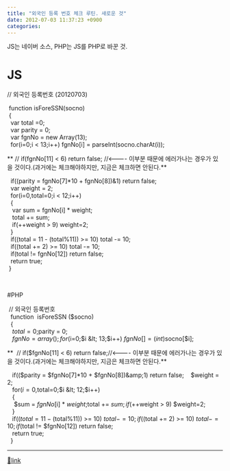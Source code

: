 ```yaml
---
title: "외국인 등록 번호 체크 루틴. 새로운 것"
date: 2012-07-03 11:37:23 +0900
categories: 
---
```

  

JS는 네이버 소스, PHP는 JS를 PHP로 바꾼 것.



# JS



// 외국인 등록번호 (20120703)



 function isForeSSN(socno)  
 {  
  var total 
=0;  
  var parity = 0;  
  var fgnNo = new Array(13);  
  for(i=0;i &lt; 
13;i++) fgnNo[i] = parseInt(socno.charAt(i)); 



** // if(fgnNo[11] &lt; 6) return false; //&lt;---- 이부분 때문에 에러가나는 경우가 있을 것이다.(과거에는 체크해야하지만, 지금은 체크하면 안된다.**

  if((parity = fgnNo[7]*10 + fgnNo[8])&amp;1) return false;  
  var weight = 
2;  
  for(i=0,total=0;i &lt; 12;i++)  
  {  
   var sum = fgnNo[i] * 
weight;  
   total += sum;  
   if(++weight &gt; 9) 
weight=2;  
  }  
  if((total = 11 - (total%11)) &gt;= 10) total -= 
10;  
  if((total += 2) &gt;= 10) total -= 10;  
  if(total != fgnNo[12]) 
return false;  
  return true;  
 }



 



#PHP



 // 외국인 등록번호  
  function 
isForeSSN ($socno)  
  {  
   $total =0;  
   $parity = 0;  
   $fgnNo = 
array();  
  for($i=0;$i &lt; 13;$i++) $fgnNo[] = (int)$socno[$i];



**  // if($fgnNo[11] &lt; 6) return false;//&lt;---- 이부분 때문에 에러가나는 경우가 있을 것이다.(과거에는 체크해야하지만, 지금은 체크하면 안된다.**

   if(($parity = $fgnNo[7]*10 + $fgnNo[8])&amp;1) return false;  
   $weight 
= 2;  
   for($i=0,$total=0;$i &lt; 12;$i++)  
   {  
    $sum = $fgnNo[$i] * 
$weight;  
    $total += $sum;  
    if(++$weight &gt; 9) 
$weight=2;  
   }  
   if(($total = 11 - ($total%11)) &gt;= 10) $total -= 
10;  
   if(($total += 2) &gt;= 10) $total -= 10;  
   if($total != 
$fgnNo[12]) return false;  
   return true;  
  }





  ***
[🔗link](http://www.mins01.com/mh/tech/read/781)